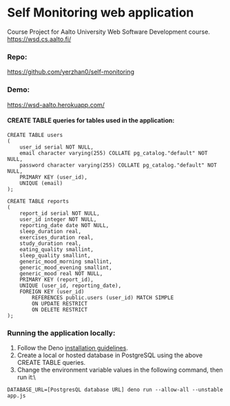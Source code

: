 # Self Monitoring web application
Course Project for Aalto University Web Software Development course. https://wsd.cs.aalto.fi/

### Repo:
https://github.com/yerzhan0/self-monitoring

### Demo:
https://wsd-aalto.herokuapp.com/

#### CREATE TABLE queries for tables used in the application:
```
CREATE TABLE users
(
    user_id serial NOT NULL,
    email character varying(255) COLLATE pg_catalog."default" NOT NULL,
    password character varying(255) COLLATE pg_catalog."default" NOT NULL,
    PRIMARY KEY (user_id),
    UNIQUE (email)
);

CREATE TABLE reports
(
    report_id serial NOT NULL,
    user_id integer NOT NULL,
    reporting_date date NOT NULL,
    sleep_duration real,
    exercises_duration real,
    study_duration real,
    eating_quality smallint,
    sleep_quality smallint,
    generic_mood_morning smallint,
    generic_mood_evening smallint,
    generic_mood real NOT NULL,
    PRIMARY KEY (report_id),
  	UNIQUE (user_id, reporting_date),
    FOREIGN KEY (user_id)
        REFERENCES public.users (user_id) MATCH SIMPLE
        ON UPDATE RESTRICT
        ON DELETE RESTRICT
);
```


### Running the application locally:
1. Follow the Deno [installation guidelines](https://deno.land/manual/getting_started/installation).
2. Create a local or hosted database in PostgreSQL using the above CREATE TABLE queries.
3. Change the environment variable values in the following command, then run it:\
```
DATABASE_URL=[PostgresQL database URL] deno run --allow-all --unstable app.js
```
